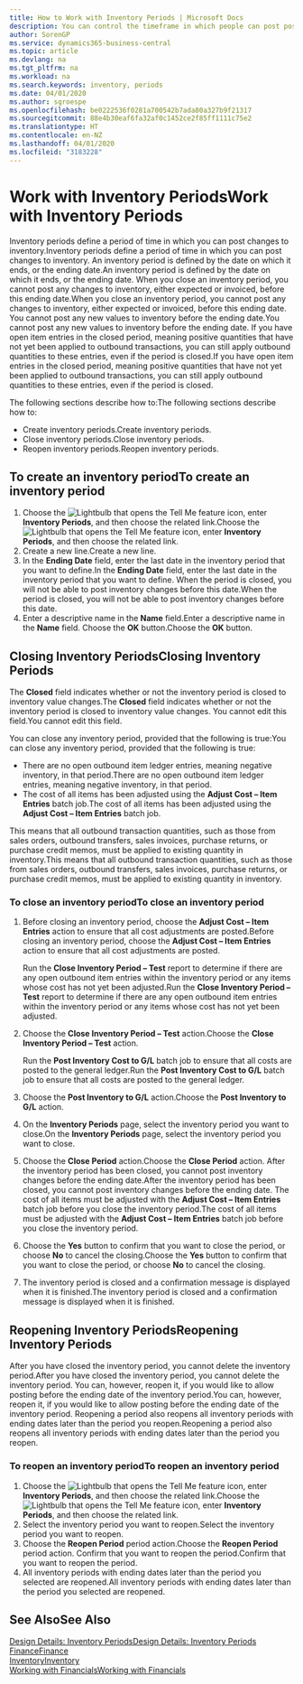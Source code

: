 ```yaml
---
title: How to Work with Inventory Periods | Microsoft Docs
description: You can control the timeframe in which people can post post changes to inventory by defining inventory periods.
author: SorenGP
ms.service: dynamics365-business-central
ms.topic: article
ms.devlang: na
ms.tgt_pltfrm: na
ms.workload: na
ms.search.keywords: inventory, periods
ms.date: 04/01/2020
ms.author: sgroespe
ms.openlocfilehash: be0222536f0281a700542b7ada80a327b9f21317
ms.sourcegitcommit: 88e4b30eaf6fa32af0c1452ce2f85ff1111c75e2
ms.translationtype: HT
ms.contentlocale: en-NZ
ms.lasthandoff: 04/01/2020
ms.locfileid: "3183228"
---
```

# <a name="work-with-inventory-periods"></a><span data-ttu-id="5ca24-103">Work with Inventory Periods</span><span class="sxs-lookup"><span data-stu-id="5ca24-103">Work with Inventory Periods</span></span>
<span data-ttu-id="5ca24-104">Inventory periods define a period of time in which you can post changes to inventory.</span><span class="sxs-lookup"><span data-stu-id="5ca24-104">Inventory periods define a period of time in which you can post changes to inventory.</span></span> <span data-ttu-id="5ca24-105">An inventory period is defined by the date on which it ends, or the ending date.</span><span class="sxs-lookup"><span data-stu-id="5ca24-105">An inventory period is defined by the date on which it ends, or the ending date.</span></span> <span data-ttu-id="5ca24-106">When you close an inventory period, you cannot post any changes to inventory, either expected or invoiced, before this ending date.</span><span class="sxs-lookup"><span data-stu-id="5ca24-106">When you close an inventory period, you cannot post any changes to inventory, either expected or invoiced, before this ending date.</span></span> <span data-ttu-id="5ca24-107">You cannot post any new values to inventory before the ending date.</span><span class="sxs-lookup"><span data-stu-id="5ca24-107">You cannot post any new values to inventory before the ending date.</span></span> <span data-ttu-id="5ca24-108">If you have open item entries in the closed period, meaning positive quantities that have not yet been applied to outbound transactions, you can still apply outbound quantities to these entries, even if the period is closed.</span><span class="sxs-lookup"><span data-stu-id="5ca24-108">If you have open item entries in the closed period, meaning positive quantities that have not yet been applied to outbound transactions, you can still apply outbound quantities to these entries, even if the period is closed.</span></span>  

<span data-ttu-id="5ca24-109">The following sections describe how to:</span><span class="sxs-lookup"><span data-stu-id="5ca24-109">The following sections describe how to:</span></span>

* <span data-ttu-id="5ca24-110">Create inventory periods.</span><span class="sxs-lookup"><span data-stu-id="5ca24-110">Create inventory periods.</span></span>  
* <span data-ttu-id="5ca24-111">Close inventory periods.</span><span class="sxs-lookup"><span data-stu-id="5ca24-111">Close inventory periods.</span></span>  
* <span data-ttu-id="5ca24-112">Reopen inventory periods.</span><span class="sxs-lookup"><span data-stu-id="5ca24-112">Reopen inventory periods.</span></span>  

## <a name="to-create-an-inventory-period"></a><span data-ttu-id="5ca24-113">To create an inventory period</span><span class="sxs-lookup"><span data-stu-id="5ca24-113">To create an inventory period</span></span>  
1. <span data-ttu-id="5ca24-114">Choose the ![Lightbulb that opens the Tell Me feature](media/ui-search/search_small.png "Tell me what you want to do") icon, enter **Inventory Periods**, and then choose the related link.</span><span class="sxs-lookup"><span data-stu-id="5ca24-114">Choose the ![Lightbulb that opens the Tell Me feature](media/ui-search/search_small.png "Tell me what you want to do") icon, enter **Inventory Periods**, and then choose the related link.</span></span>  
2. <span data-ttu-id="5ca24-115">Create a new line.</span><span class="sxs-lookup"><span data-stu-id="5ca24-115">Create a new line.</span></span>  
3. <span data-ttu-id="5ca24-116">In the **Ending Date** field, enter the last date in the inventory period that you want to define.</span><span class="sxs-lookup"><span data-stu-id="5ca24-116">In the **Ending Date** field, enter the last date in the inventory period that you want to define.</span></span> <span data-ttu-id="5ca24-117">When the period is closed, you will not be able to post inventory changes before this date.</span><span class="sxs-lookup"><span data-stu-id="5ca24-117">When the period is closed, you will not be able to post inventory changes before this date.</span></span>  
4. <span data-ttu-id="5ca24-118">Enter a descriptive name in the **Name** field.</span><span class="sxs-lookup"><span data-stu-id="5ca24-118">Enter a descriptive name in the **Name** field.</span></span> <span data-ttu-id="5ca24-119">Choose the **OK** button.</span><span class="sxs-lookup"><span data-stu-id="5ca24-119">Choose the **OK** button.</span></span>  

## <a name="closing-inventory-periods"></a><span data-ttu-id="5ca24-120">Closing Inventory Periods</span><span class="sxs-lookup"><span data-stu-id="5ca24-120">Closing Inventory Periods</span></span>  
<span data-ttu-id="5ca24-121">The **Closed** field indicates whether or not the inventory period is closed to inventory value changes.</span><span class="sxs-lookup"><span data-stu-id="5ca24-121">The **Closed** field indicates whether or not the inventory period is closed to inventory value changes.</span></span> <span data-ttu-id="5ca24-122">You cannot edit this field.</span><span class="sxs-lookup"><span data-stu-id="5ca24-122">You cannot edit this field.</span></span>  

<span data-ttu-id="5ca24-123">You can close any inventory period, provided that the following is true:</span><span class="sxs-lookup"><span data-stu-id="5ca24-123">You can close any inventory period, provided that the following is true:</span></span>  

* <span data-ttu-id="5ca24-124">There are no open outbound item ledger entries, meaning negative inventory, in that period.</span><span class="sxs-lookup"><span data-stu-id="5ca24-124">There are no open outbound item ledger entries, meaning negative inventory, in that period.</span></span>  
* <span data-ttu-id="5ca24-125">The cost of all items has been adjusted using the **Adjust Cost – Item Entries** batch job.</span><span class="sxs-lookup"><span data-stu-id="5ca24-125">The cost of all items has been adjusted using the **Adjust Cost – Item Entries** batch job.</span></span>  

<span data-ttu-id="5ca24-126">This means that all outbound transaction quantities, such as those from sales orders, outbound transfers, sales invoices, purchase returns, or purchase credit memos, must be applied to existing quantity in inventory.</span><span class="sxs-lookup"><span data-stu-id="5ca24-126">This means that all outbound transaction quantities, such as those from sales orders, outbound transfers, sales invoices, purchase returns, or purchase credit memos, must be applied to existing quantity in inventory.</span></span>  

### <a name="to-close-an-inventory-period"></a><span data-ttu-id="5ca24-127">To close an inventory period</span><span class="sxs-lookup"><span data-stu-id="5ca24-127">To close an inventory period</span></span>  
1. <span data-ttu-id="5ca24-128">Before closing an inventory period, choose the **Adjust Cost – Item Entries** action to ensure that all cost adjustments are posted.</span><span class="sxs-lookup"><span data-stu-id="5ca24-128">Before closing an inventory period, choose the **Adjust Cost – Item Entries** action to ensure that all cost adjustments are posted.</span></span>

     <span data-ttu-id="5ca24-129">Run the **Close Inventory Period – Test** report to determine if there are any open outbound item entries within the inventory period or any items whose cost has not yet been adjusted.</span><span class="sxs-lookup"><span data-stu-id="5ca24-129">Run the **Close Inventory Period – Test** report to determine if there are any open outbound item entries within the inventory period or any items whose cost has not yet been adjusted.</span></span>  
2. <span data-ttu-id="5ca24-130">Choose the **Close Inventory Period – Test** action.</span><span class="sxs-lookup"><span data-stu-id="5ca24-130">Choose the **Close Inventory Period – Test** action.</span></span>  

     <span data-ttu-id="5ca24-131">Run the **Post Inventory Cost to G/L** batch job to ensure that all costs are posted to the general ledger.</span><span class="sxs-lookup"><span data-stu-id="5ca24-131">Run the **Post Inventory Cost to G/L** batch job to ensure that all costs are posted to the general ledger.</span></span>  
3. <span data-ttu-id="5ca24-132">Choose the **Post Inventory to G/L** action.</span><span class="sxs-lookup"><span data-stu-id="5ca24-132">Choose the **Post Inventory to G/L** action.</span></span>  
4. <span data-ttu-id="5ca24-133">On the **Inventory Periods** page, select the inventory period you want to close.</span><span class="sxs-lookup"><span data-stu-id="5ca24-133">On the **Inventory Periods** page, select the inventory period you want to close.</span></span>  
5. <span data-ttu-id="5ca24-134">Choose the **Close Period** action.</span><span class="sxs-lookup"><span data-stu-id="5ca24-134">Choose the **Close Period** action.</span></span> <span data-ttu-id="5ca24-135">After the inventory period has been closed, you cannot post inventory changes before the ending date.</span><span class="sxs-lookup"><span data-stu-id="5ca24-135">After the inventory period has been closed, you cannot post inventory changes before the ending date.</span></span> <span data-ttu-id="5ca24-136">The cost of all items must be adjusted with the **Adjust Cost – Item Entries** batch job before you close the inventory period.</span><span class="sxs-lookup"><span data-stu-id="5ca24-136">The cost of all items must be adjusted with the **Adjust Cost – Item Entries** batch job before you close the inventory period.</span></span>  
6. <span data-ttu-id="5ca24-137">Choose the **Yes** button to confirm that you want to close the period, or choose **No** to cancel the closing.</span><span class="sxs-lookup"><span data-stu-id="5ca24-137">Choose the **Yes** button to confirm that you want to close the period, or choose **No** to cancel the closing.</span></span>  
7. <span data-ttu-id="5ca24-138">The inventory period is closed and a confirmation message is displayed when it is finished.</span><span class="sxs-lookup"><span data-stu-id="5ca24-138">The inventory period is closed and a confirmation message is displayed when it is finished.</span></span>  

## <a name="reopening-inventory-periods"></a><span data-ttu-id="5ca24-139">Reopening Inventory Periods</span><span class="sxs-lookup"><span data-stu-id="5ca24-139">Reopening Inventory Periods</span></span>  
<span data-ttu-id="5ca24-140">After you have closed the inventory period, you cannot delete the inventory period.</span><span class="sxs-lookup"><span data-stu-id="5ca24-140">After you have closed the inventory period, you cannot delete the inventory period.</span></span> <span data-ttu-id="5ca24-141">You can, however, reopen it, if you would like to allow posting before the ending date of the inventory period.</span><span class="sxs-lookup"><span data-stu-id="5ca24-141">You can, however, reopen it, if you would like to allow posting before the ending date of the inventory period.</span></span> <span data-ttu-id="5ca24-142">Reopening a period also reopens all inventory periods with ending dates later than the period you reopen.</span><span class="sxs-lookup"><span data-stu-id="5ca24-142">Reopening a period also reopens all inventory periods with ending dates later than the period you reopen.</span></span>  

### <a name="to-reopen-an-inventory-period"></a><span data-ttu-id="5ca24-143">To reopen an inventory period</span><span class="sxs-lookup"><span data-stu-id="5ca24-143">To reopen an inventory period</span></span>  
1. <span data-ttu-id="5ca24-144">Choose the ![Lightbulb that opens the Tell Me feature](media/ui-search/search_small.png "Tell me what you want to do") icon, enter **Inventory Periods**, and then choose the related link.</span><span class="sxs-lookup"><span data-stu-id="5ca24-144">Choose the ![Lightbulb that opens the Tell Me feature](media/ui-search/search_small.png "Tell me what you want to do") icon, enter **Inventory Periods**, and then choose the related link.</span></span>  
2. <span data-ttu-id="5ca24-145">Select the inventory period you want to reopen.</span><span class="sxs-lookup"><span data-stu-id="5ca24-145">Select the inventory period you want to reopen.</span></span>  
3. <span data-ttu-id="5ca24-146">Choose the **Reopen Period** period action.</span><span class="sxs-lookup"><span data-stu-id="5ca24-146">Choose the **Reopen Period** period action.</span></span> <span data-ttu-id="5ca24-147">Confirm that you want to reopen the period.</span><span class="sxs-lookup"><span data-stu-id="5ca24-147">Confirm that you want to reopen the period.</span></span>  
4. <span data-ttu-id="5ca24-148">All inventory periods with ending dates later than the period you selected are reopened.</span><span class="sxs-lookup"><span data-stu-id="5ca24-148">All inventory periods with ending dates later than the period you selected are reopened.</span></span>  

## <a name="see-also"></a><span data-ttu-id="5ca24-149">See Also</span><span class="sxs-lookup"><span data-stu-id="5ca24-149">See Also</span></span>  
[<span data-ttu-id="5ca24-150">Design Details: Inventory Periods</span><span class="sxs-lookup"><span data-stu-id="5ca24-150">Design Details: Inventory Periods</span></span>](design-details-inventory-periods.md)  
[<span data-ttu-id="5ca24-151">Finance</span><span class="sxs-lookup"><span data-stu-id="5ca24-151">Finance</span></span>](finance.md)  
[<span data-ttu-id="5ca24-152">Inventory</span><span class="sxs-lookup"><span data-stu-id="5ca24-152">Inventory</span></span>](inventory-manage-inventory.md)  
[<span data-ttu-id="5ca24-153">Working with Financials</span><span class="sxs-lookup"><span data-stu-id="5ca24-153">Working with Financials</span></span>](ui-work-product.md)
